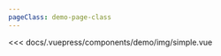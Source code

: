 ```yaml
---
pageClass: demo-page-class
---
```


<client-only>
<demo-box codesandbox="">
<div slot="demo">

  <demo-img-simple />

</div>

<div slot="code">

<!-- markdownlint-disable MD041 -->

<<< docs/.vuepress/components/demo/img/simple.vue

</div>

</demo-box>
</client-only>
